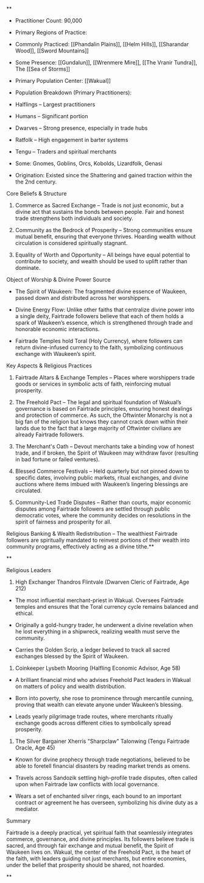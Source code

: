 **

- Practitioner Count: 90,000
    
- Primary Regions of Practice:
    

- Commonly Practiced: [[Phandalin Plains]], [[Helm Hills]], [[Sharandar Wood]], [[Sword Mountains]]
    
- Some Presence: [[Gundalun]], [[Wrenmere Mire]], [[The Vranir Tundra]], The [[Sea of Storms]]
    

- Primary Population Center: [[Wakual]]
    
- Population Breakdown (Primary Practitioners):
    

- Halflings – Largest practitioners
    
- Humans – Significant portion
    
- Dwarves – Strong presence, especially in trade hubs
    
- Ratfolk – High engagement in barter systems
    
- Tengu – Traders and spiritual merchants
    
- Some: Gnomes, Goblins, Orcs, Kobolds, Lizardfolk, Genasi
    

- Origination: Existed since the Shattering and gained traction within the the 2nd century.
    

Core Beliefs & Structure

1. Commerce as Sacred Exchange – Trade is not just economic, but a divine act that sustains the bonds between people. Fair and honest trade strengthens both individuals and society.
    
2. Community as the Bedrock of Prosperity – Strong communities ensure mutual benefit, ensuring that everyone thrives. Hoarding wealth without circulation is considered spiritually stagnant.
    
3. Equality of Worth and Opportunity – All beings have equal potential to contribute to society, and wealth should be used to uplift rather than dominate.
    

Object of Worship & Divine Power Source

- The Spirit of Waukeen: The fragmented divine essence of Waukeen, passed down and distributed across her worshippers.
    
- Divine Energy Flow: Unlike other faiths that centralize divine power into a single deity, Fairtrade followers believe that each of them holds a spark of Waukeen’s essence, which is strengthened through trade and honorable economic interactions.
    
- Fairtrade Temples hold Toral (Holy Currency), where followers can return divine-infused currency to the faith, symbolizing continuous exchange with Waukeen’s spirit.
    

Key Aspects & Religious Practices

1. Fairtrade Altars & Exchange Temples – Places where worshippers trade goods or services in symbolic acts of faith, reinforcing mutual prosperity.
    
2. The Freehold Pact – The legal and spiritual foundation of Wakual’s governance is based on Fairtrade principles, ensuring honest dealings and protection of commerce. As such, the Oftwinter Monarchy is not a big fan of the religion but knows they cannot crack down within their lands due to the fact that a large majority of Oftwinter civilians are already Fairtrade followers.
    
3. The Merchant's Oath – Devout merchants take a binding vow of honest trade, and if broken, the Spirit of Waukeen may withdraw favor (resulting in bad fortune or failed ventures).
    
4. Blessed Commerce Festivals – Held quarterly but not pinned down to specific dates, involving public markets, ritual exchanges, and divine auctions where items imbued with Waukeen’s lingering blessings are circulated.
    
5. Community-Led Trade Disputes – Rather than courts, major economic disputes among Fairtrade followers are settled through public democratic votes, where the community decides on resolutions in the spirit of fairness and prosperity for all.
    

Religious Banking & Wealth Redistribution – The wealthiest Fairtrade followers are spiritually mandated to reinvest portions of their wealth into community programs, effectively acting as a divine tithe.**

**

Religious Leaders

1. High Exchanger Thandros Flintvale (Dwarven Cleric of Fairtrade, Age 212)
    

- The most influential merchant-priest in Wakual. Oversees Fairtrade temples and ensures that the Toral currency cycle remains balanced and ethical.
    
- Originally a gold-hungry trader, he underwent a divine revelation when he lost everything in a shipwreck, realizing wealth must serve the community.
    
- Carries the Golden Scrip, a ledger believed to track all sacred exchanges blessed by the Spirit of Waukeen.
    

1. Coinkeeper Lysbeth Mooring (Halfling Economic Advisor, Age 58)
    

- A brilliant financial mind who advises Freehold Pact leaders in Wakual on matters of policy and wealth distribution.
    
- Born into poverty, she rose to prominence through mercantile cunning, proving that wealth can elevate anyone under Waukeen’s blessing.
    
- Leads yearly pilgrimage trade routes, where merchants ritually exchange goods across different cities to symbolically spread prosperity.
    

1. The Silver Bargainer Xherris "Sharpclaw" Talonwing (Tengu Fairtrade Oracle, Age 45)
    

- Known for divine prophecy through trade negotiations, believed to be able to foretell financial disasters by reading market trends as omens.
    
- Travels across Sandozik settling high-profile trade disputes, often called upon when Fairtrade law conflicts with local governance.
    
- Wears a set of enchanted silver rings, each bound to an important contract or agreement he has overseen, symbolizing his divine duty as a mediator.
    

Summary

Fairtrade is a deeply practical, yet spiritual faith that seamlessly integrates commerce, governance, and divine principles. Its followers believe trade is sacred, and through fair exchange and mutual benefit, the Spirit of Waukeen lives on. Wakual, the center of the Freehold Pact, is the heart of the faith, with leaders guiding not just merchants, but entire economies, under the belief that prosperity should be shared, not hoarded.

**